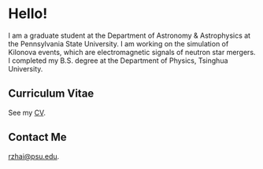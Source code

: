 # Hello!
I am a graduate student at the Department of Astronomy \& Astrophysics at the Pennsylvania State University. I am working on the simulation of Kilonova events, which are electromagnetic signals of neutron star mergers. I completed my B.S. degree at the Department of Physics, Tsinghua University.

## Curriculum Vitae
See my <a href="https://ruochengzhai.github.io/CV.pdf"> CV</a>.

## Contact Me
<a href="mailto:rzhai@psu.edu"> rzhai@psu.edu</a>.
